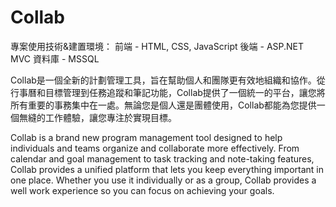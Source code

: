 # Collab

專案使用技術&建置環境： 
前端 - HTML, CSS, JavaScript
後端 - ASP.NET MVC
資料庫 - MSSQL

Collab是一個全新的計劃管理工具，旨在幫助個人和團隊更有效地組織和協作。從行事曆和目標管理到任務追蹤和筆記功能，Collab提供了一個統一的平台，讓您將所有重要的事務集中在一處。無論您是個人還是團體使用，Collab都能為您提供一個無縫的工作體驗，讓您專注於實現目標。

Collab is a brand new program management tool designed to help individuals and teams organize and collaborate more effectively. From calendar and goal management to task tracking and note-taking features, Collab provides a unified platform that lets you keep everything important in one place. Whether you use it individually or as a group, Collab provides a well work experience so you can focus on achieving your goals.

